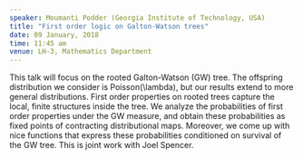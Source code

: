 ```yaml
---
speaker: Moumanti Podder (Georgia Institute of Technology, USA)
title: "First order logic on Galton-Watson trees"
date: 09 January, 2018
time: 11:45 am
venue: LH-3, Mathematics Department
---
```


 This talk will focus on the rooted Galton-Watson (GW) tree. The offspring distribution we consider is Poisson(\lambda), but our results extend to more general distributions. First order properties on rooted trees capture the local, finite structures inside the tree. We analyze the probabilities of  first order properties under the GW measure, and obtain these probabilities as fixed points of contracting distributional maps. Moreover, we come up with nice functions that express these probabilities conditioned on survival of the GW tree. This is joint work with Joel Spencer.


